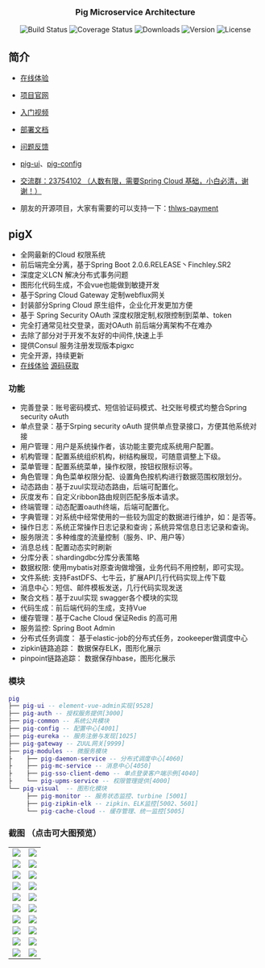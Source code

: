 <h3 align="center">Pig Microservice Architecture</h2> 
<p align="center">
 <img src="https://img.shields.io/badge/Avue-1.5.4.RC1-green.svg" alt="Build Status">
  <img src="https://img.shields.io/badge/Spring%20Cloud-EdgwareSR4-orange.svg" alt="Coverage Status">
  <img src="https://img.shields.io/badge/Spring%20Boot-1.5.13-blue.svg" alt="Downloads">
  <img src="https://img.shields.io/npm/v/npm.svg" alt="Version">
  <img src="https://img.shields.io/npm/l/vue.svg" alt="License">
</p>

## 简介
- [在线体验](http://pig.pigx.top) 

- [项目官网](https://pig4cloud.com) 

- [入门视频](https://www.bilibili.com/video/av20229859/)  

- [部署文档](https://www.kancloud.cn/lengleng/pig-guide/550736)  

- [问题反馈](https://gitee.com/log4j/pig/issues)  

- [pig-ui](https://gitee.com/log4j/pig-ui)、[pig-config](https://gitee.com/cqzqxq_lxh/pig-config)

- <a target="_blank" href="https://jq.qq.com/?_wv=1027&k=5zWEvg5">交流群：23754102 （人数有限，需要Spring Cloud 基础，小白必清，谢谢！）</a>   

- 朋友的开源项目，大家有需要的可以支持一下：[thlws-payment](https://gitee.com/thlws)


## pigX
- 全网最新的Cloud 权限系统
- 前后端完全分离，基于Spring Boot 2.0.6.RELEASE丶Finchley.SR2 
- 深度定义LCN 解决分布式事务问题 
- 图形化代码生成，不会vue也能做到敏捷开发
- 基于Spring Cloud Gateway 定制webflux网关 
- 封装部分Spring Cloud 原生组件，企业化开发更加方便 
- 基于 Spring Security OAuth 深度权限定制,权限控制到菜单、token 
- 完全打通常见社交登录，面对OAuth 前后端分离架构不在难办 
- 去除了部分对于开发不友好的中间件,快速上手   
- 提供Consul 服务注册发现版本pigxc 
- 完全开源，持续更新 
- [在线体验](http://pigx.pigx.top) 
[源码获取](https://pig4cloud.com/#/docs/pigx/pigx)
### 功能
- 完善登录：账号密码模式、短信验证码模式、社交账号模式均整合Spring security oAuth
- 单点登录：基于Srping security oAuth 提供单点登录接口，方便其他系统对接
- 用户管理：用户是系统操作者，该功能主要完成系统用户配置。
- 机构管理：配置系统组织机构，树结构展现，可随意调整上下级。
- 菜单管理：配置系统菜单，操作权限，按钮权限标识等。
- 角色管理：角色菜单权限分配、设置角色按机构进行数据范围权限划分。
- 动态路由：基于zuul实现动态路由，后端可配置化。
- 灰度发布：自定义ribbon路由规则匹配多版本请求。
- 终端管理：动态配置oauth终端，后端可配置化。
- 字典管理：对系统中经常使用的一些较为固定的数据进行维护，如：是否等。
- 操作日志：系统正常操作日志记录和查询；系统异常信息日志记录和查询。
- 服务限流：多种维度的流量控制（服务、IP、用户等）
- 消息总线：配置动态实时刷新
- 分库分表：shardingdbc分库分表策略
- 数据权限: 使用mybatis对原查询做增强，业务代码不用控制，即可实现。
- 文件系统: 支持FastDFS、七牛云，扩展API几行代码实现上传下载
- 消息中心：短信、邮件模板发送，几行代码实现发送
- 聚合文档：基于zuul实现 swagger各个模块的实现
- 代码生成：前后端代码的生成，支持Vue
- 缓存管理：基于Cache Cloud 保证Redis 的高可用
- 服务监控: Spring Boot Admin
- 分布式任务调度： 基于elastic-job的分布式任务，zookeeper做调度中心
- zipkin链路追踪： 数据保存ELK，图形化展示
- pinpoint链路追踪： 数据保存hbase，图形化展示
 ### 模块
``` lua
pig
├── pig-ui -- element-vue-admin实现[9528]
├── pig-auth -- 授权服务提供[3000]
├── pig-common -- 系统公共模块 
├── pig-config -- 配置中心[4001]
├── pig-eureka -- 服务注册与发现[1025]
├── pig-gateway -- ZUUL网关[9999]
├── pig-modules -- 微服务模块
├    ├── pig-daemon-service -- 分布式调度中心[4060]
├    ├── pig-mc-service -- 消息中心[4050]
├    ├── pig-sso-client-demo -- 单点登录客户端示例[4040]
├    └── pig-upms-service -- 权限管理提供[4000]
└── pig-visual  -- 图形化模块 
     ├── pig-monitor -- 服务状态监控、turbine [5001]
     ├── pig-zipkin-elk -- zipkin、ELK监控[5002、5601]
     └── pig-cache-cloud -- 缓存管理、统一监控[5005]
```

### 截图 （点击可大图预览）
<table>
    <tr>
        <td><img src="https://oss.pigx.top/pic/201806/login.png"/></td>
        <td><img src="https://oss.pigx.top/pic/201806/1.png"/></td>
    </tr>
    <tr>
        <td><img src="https://oss.pigx.top/pic/201806/2.png"/></td>
        <td><img src="https://oss.pigx.top/pic/201806/3.png"/></td>
    </tr>
    <tr>
        <td><img src="https://oss.pigx.top/pic/201806/4.png"/></td>
        <td><img src="https://oss.pigx.top/pic/201806/5.png"/></td>
    </tr>
    <tr>
        <td><img src="https://oss.pigx.top/pic/201806/6.png"/></td>
        <td><img src="https://oss.pigx.top/pic/201806/7.png"/></td>
    </tr>
    <tr>
        <td><img src="https://oss.pigx.top/pic/201806/12321.png"/></td>
        <td><img src="https://oss.pigx.top/pic/201806/WX20180522-182107@2x.png"/></td>
    </tr>
    <tr>
        <td><img src="https://oss.pigx.top/pic/201806/8.png"/></td>
        <td><img src="https://oss.pigx.top/pic/201806/9.png"/></td>
    </tr>
    <tr>
        <td><img src="https://oss.pigx.top/pic/201806/10.png"/></td>
        <td><img src="https://oss.pigx.top/pic/201806/11.png"/></td>
    </tr>
    <tr>
        <td><img src="https://oss.pigx.top/pic/201806/12.png"/></td>
        <td><img src="https://oss.pigx.top/pic/201806/13.png"/></td>
    </tr>
    <tr>
        <td><img src="https://oss.pigx.top/pic/201806/14.png"/></td>
        <td><img src="https://oss.pigx.top/pic/201806/15.png"/></td>
    </tr>
    <tr>
        <td><img src="https://oss.pigx.top/pic/201806/16.png"/></td>
        <td><img src="https://oss.pigx.top/pic/201806/17.png"/></td>
    </tr>
</table>
